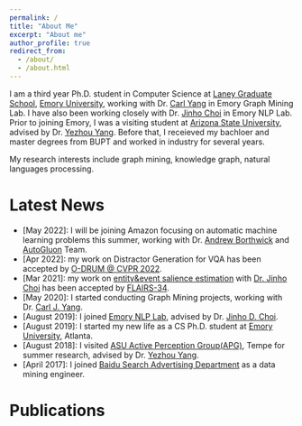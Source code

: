 ```yaml
---
permalink: /
title: "About Me"
excerpt: "About me"
author_profile: true
redirect_from: 
  - /about/
  - /about.html
---
```


I am a third year Ph.D. student in Computer Science at [Laney Graduate School](http://www.graduateschool.emory.edu/), [Emory University](http://www.emory.edu/home/index.html), working with Dr. [Carl Yang](http://www.cs.emory.edu/~jyang71/) in Emory Graph Mining Lab. I have also been working closely with Dr. [Jinho Choi](http://www.mathcs.emory.edu/~choi/home.html) in Emory NLP Lab.  
Prior to joining Emory, I was a visiting student at [Arizona State University](https://www.asu.edu/), advised by Dr. [Yezhou Yang](https://isearch.asu.edu/profile/3020558). Before that, I receieved my bachloer and master degrees from BUPT and worked in industry for several years.

My research interests include graph mining, knowledge graph, natural languages processing.


Latest News
======

- \[May 2022\]: I will be joining Amazon focusing on automatic machine learning problems this summer, working with Dr. [Andrew Borthwick](https://www.linkedin.com/in/borthwickandrew/) and [AutoGluon](https://auto.gluon.ai/) Team.
- \[Apr 2022\]: my work on Distractor Generation for VQA has been accepted by [O-DRUM @ CVPR 2022](https://asu-apg.github.io/odrum/).
- \[Mar 2021\]: my work on [entity&event salience estimation](https://arxiv.org/abs/2104.06924) with [Dr. Jinho Choi](http://www.mathcs.emory.edu/~choi/home.html) has been accepted by [FLAIRS-34](https://www.flairs-34.info/).
- \[May 2020\]: I started conducting Graph Mining projects, working with Dr. [Carl J. Yang](http://jiyang3.web.engr.illinois.edu/).
- \[August 2019\]: I joined [Emory NLP Lab](http://nlp.cs.emory.edu/home.html), advised by Dr. [Jinho D. Choi](http://www.mathcs.emory.edu/~choi/home.html).
- \[August 2019\]: I started my new life as a CS Ph.D. student at [Emory University](http://cs.emory.edu/home/), Atlanta.
- \[August 2018\]: I visited [ASU Active Perception Group(APG)](https://yezhouyang.engineering.asu.edu/), Tempe for summer research, advised by Dr. [Yezhou Yang](https://isearch.asu.edu/profile/3020558).
- \[April 2017\]: I joined [Baidu Search Advertising Department](http://e.baidu.com/product/ads-search) as a data mining engineer.


Publications
======
<!-- Mantained by BibBase -->
<script src="https://bibbase.org/show?bib=https%3A%2F%2Fraw.githubusercontent.com%2Flujiaying%2Flujiaying.github.io%2Fmaster%2Ffiles%2Fmypubs.bib&theme=side&commas=false&fullnames=1&jsonp=1"></script>
